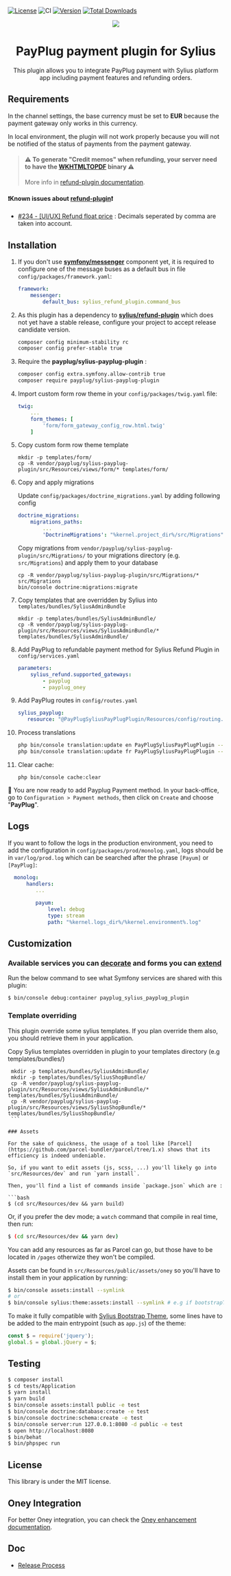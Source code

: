[![License](https://img.shields.io/packagist/l/payplug/payplug-sylius.svg)](https://github.com/payplug/SyliusPayPlugPlugin/blob/master/LICENSE)
![CI](https://github.com/payplug/SyliusPayPlugPlugin/workflows/CI/badge.svg?branch=master)
[![Version](https://img.shields.io/packagist/v/payplug/payplug-sylius.svg)](https://packagist.org/packages/payplug/payplug-sylius)
[![Total Downloads](https://poser.pugx.org/payplug/payplug-sylius/downloads)](https://packagist.org/packages/payplug/payplug-sylius)

<p align="center">
    <a href="https://sylius.com" target="_blank">
        <img src="https://demo.sylius.com/assets/shop/img/logo.png" />
    </a>
</p>

<h1 align="center">PayPlug payment plugin for Sylius</h1>

<p align="center">This plugin allows you to integrate PayPlug payment with Sylius platform app including payment features and refunding orders.</p>

## Requirements

In the channel settings, the base currency must be set to **EUR** because the payment gateway only works in this currency. 

In local environment, the plugin will not work properly because you will not be notified of the status of payments from the payment gateway.

> #### ⚠️ To generate "Credit memos" when refunding, your server need to have the [**WKHTMLTOPDF**](https://wkhtmltopdf.org/) binary ⚠️
> More info in [refund-plugin documentation](https://github.com/Sylius/RefundPlugin/tree/master#pre---requirements). 


#### ❗️Known issues about [refund-plugin](https://github.com/Sylius/RefundPlugin)❗️
- [#234 - [UI/UX] Refund float price](https://github.com/Sylius/RefundPlugin/pull/234) : Decimals seperated by comma are taken into account.

## Installation

1. If you don't use [**symfony/messenger**](https://packagist.org/packages/symfony/messenger) component yet, it is required to configure one of the message buses as a default bus in file `config/packages/framework.yaml`:

    ```yaml
    framework:
        messenger:
            default_bus: sylius_refund_plugin.command_bus
    ```

2. As this plugin has a dependency to [**sylius/refund-plugin**](https://packagist.org/packages/sylius/refund-plugin) which does not yet have a stable release, configure your project to accept release candidate version.

    ```bash
    composer config minimum-stability rc
    composer config prefer-stable true
    ```

3. Require the **payplug/sylius-payplug-plugin** :

    ```bash
    composer config extra.symfony.allow-contrib true
    composer require payplug/sylius-payplug-plugin
    ```

4. Import custom form row theme in your `config/packages/twig.yaml` file:
    ```yaml
    twig:
        ...
        form_themes: [
            'form/form_gateway_config_row.html.twig'
        ]
    ```

5. Copy custom form row theme template

    ```shell
    mkdir -p templates/form/
    cp -R vendor/payplug/sylius-payplug-plugin/src/Resources/views/form/* templates/form/
    ```

6. Copy and apply migrations

    Update `config/packages/doctrine_migrations.yaml` by adding following config
    ```yaml
    doctrine_migrations:
        migrations_paths:
            ...
            'DoctrineMigrations': "%kernel.project_dir%/src/Migrations"
    ```

    Copy migrations from `vendor/payplug/sylius-payplug-plugin/src/Migrations/` to your migrations directory (e.g. `src/Migrations`) and apply them to your database
    ```shell
    cp -R vendor/payplug/sylius-payplug-plugin/src/Migrations/* src/Migrations
    bin/console doctrine:migrations:migrate
    ```

7. Copy templates that are overridden by Sylius into `templates/bundles/SyliusAdminBundle`
    
    ```shell
    mkdir -p templates/bundles/SyliusAdminBundle/
    cp -R vendor/payplug/sylius-payplug-plugin/src/Resources/views/SyliusAdminBundle/* templates/bundles/SyliusAdminBundle/
    ```

8. Add PayPlug to refundable payment method for Sylius Refund Plugin in `config/services.yaml`

    ```yaml
    parameters:
        sylius_refund.supported_gateways:
            - payplug
            - payplug_oney
    ```

9. Add PayPlug routes in `config/routes.yaml`

   ```yaml
   sylius_payplug:
      resource: "@PayPlugSyliusPayPlugPlugin/Resources/config/routing.yaml"
   ```

10. Process translations

    ```bash
    php bin/console translation:update en PayPlugSyliusPayPlugPlugin --dump-messages
    php bin/console translation:update fr PayPlugSyliusPayPlugPlugin --dump-messages
    ```

11. Clear cache:

    ```shell
    php bin/console cache:clear
    ```

🎉 You are now ready to add Payplug Payment method.
In your back-office, go to `Configuration > Payment methods`, then click on `Create` and choose "**PayPlug**".

## Logs

If you want to follow the logs in the production environment, you need to add the configuration in `config/packages/prod/monolog.yaml`, logs should be in `var/log/prod.log` which can be searched after the phrase `[Payum]` or `[PayPlug]`:

 ```yaml
   monolog:
       handlers:
          ...
          
          payum:
              level: debug
              type: stream
              path: "%kernel.logs_dir%/%kernel.environment%.log"
```
 
## Customization

### Available services you can [decorate](https://symfony.com/doc/current/service_container/service_decoration.html) and forms you can [extend](http://symfony.com/doc/current/form/create_form_type_extension.html)

Run the below command to see what Symfony services are shared with this plugin:
 
```bash
$ bin/console debug:container payplug_sylius_payplug_plugin
```

### Template overriding

This plugin override some sylius templates. 
If you plan override them also, you should retrieve them in your application.

Copy Sylius templates overridden in plugin to your templates directory (e.g templates/bundles/)

   ```shell
    mkdir -p templates/bundles/SyliusAdminBundle/
    mkdir -p templates/bundles/SyliusShopBundle/
    cp -R vendor/payplug/sylius-payplug-plugin/src/Resources/views/SyliusAdminBundle/* templates/bundles/SyliusAdminBundle/
    cp -R vendor/payplug/sylius-payplug-plugin/src/Resources/views/SyliusShopBundle/* templates/bundles/SyliusShopBundle/
    ```

### Assets

For the sake of quickness, the usage of a tool like [Parcel](https://github.com/parcel-bundler/parcel/tree/1.x) shows that its efficiency is indeed undeniable.

So, if you want to edit assets (js, scss, ...) you'll likely go into `src/Resources/dev` and run `yarn install`.

Then, you'll find a list of commands inside `package.json` which are :

```bash
$ (cd src/Resources/dev && yarn build)
``` 

Or, if you prefer the dev mode; a `watch` command that compile in real time, then run:

```bash
$ (cd src/Resources/dev && yarn dev)
``` 

You can add any resources as far as Parcel can go, but those have to be located in `/pages` otherwize they won't be compiled.

Assets can be found in `src/Resources/public/assets/oney` so you'll have to install them in your application by running:

```bash
$ bin/console assets:install --symlink
# or
$ bin/console sylius:theme:assets:install --symlink # e.g if bootstrapTheme is enabled 
``` 

To make it fully compatible with [Sylius Bootstrap Theme](https://github.com/Sylius/BootstrapTheme), some lines have to be added to ̀the main entrypoint (such as `app.js`) of the theme:

```js
const $ = require('jquery');
global.$ = global.jQuery = $;
```

## Testing

```bash
$ composer install
$ cd tests/Application
$ yarn install
$ yarn build
$ bin/console assets:install public -e test
$ bin/console doctrine:database:create -e test
$ bin/console doctrine:schema:create -e test
$ bin/console server:run 127.0.0.1:8080 -d public -e test
$ open http://localhost:8080
$ bin/behat
$ bin/phpspec run
```

## License

This library is under the MIT license.

## Oney Integration

For better Oney integration, you can check the [Oney enhancement documentation](doc/oney_enhancement.md).

## Doc
- [Release Process](RELEASE.md)
